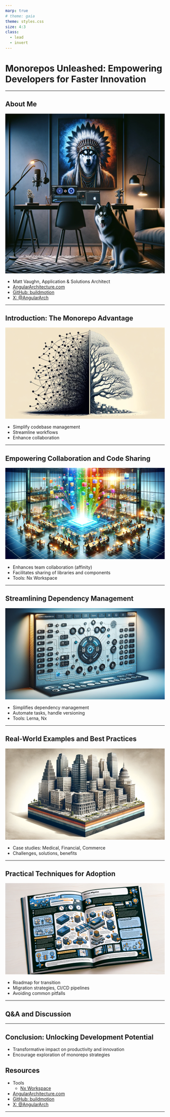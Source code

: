 ```yaml
---
marp: true
# theme: gaia
theme: styles.css
size: 4:3
class: 
  - lead
  - invert
---
```


# **Monorepos Unleashed: Empowering Developers for Faster Innovation**


---

## **About Me**

![width:340px](./assets/office.png)

- Matt Vaughn, Application & Solutions Architect
- [AngularArchitecture.com](https://angulararchitecture.com)
- [GitHub: buildmotion](https://github.com/buildmotion)
- [X: @AngularArch](https://twitter.com/AngularArch)


---

## **Introduction: The Monorepo Advantage**

![width:440px](./assets/amazing-micro-frontends-with-angular-print-ready.png)

- Simplify codebase management
- Streamline workflows
- Enhance collaboration

---

## **Empowering Collaboration and Code Sharing**

![width:680px](./assets/interconnected-workspace.png)

- Enhances team collaboration (affinity)
- Facilitates sharing of libraries and components
- Tools: Nx Workspace

---

## **Streamlining Dependency Management**

![width:680px](./assets/project-deps.png)

- Simplifies dependency management
- Automate tasks, handle versioning
- Tools: Lerna, Nx

---

## **Real-World Examples and Best Practices**

![width:680px](./assets/foundational-layers.png)

- Case studies: Medical, Financial, Commerce
- Challenges, solutions, benefits

---

## **Practical Techniques for Adoption**

![width:680px](./assets/monorepo-migration.png)

- Roadmap for transition
- Migration strategies, CI/CD pipelines
- Avoiding common pitfalls

---

## **Q&A and Discussion**

---

## **Conclusion: Unlocking Development Potential**

- Transformative impact on productivity and innovation
- Encourage exploration of monorepo strategies

## **Resources**

- Tools
  - [Nx Workspace](https://nx.dev)
- [AngularArchitecture.com](https://angulararchitecture.com)
- [GitHub: buildmotion](https://github.com/buildmotion)
- [X: @AngularArch](https://twitter.com/AngularArch)

---
